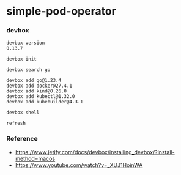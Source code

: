 # simple-pod-operator

### devbox

```
devbox version
0.13.7
```

```
devbox init

devbox search go

devbox add go@1.23.4
devbox add docker@27.4.1
devbox add kind@0.26.0
devbox add kubectl@1.32.0
devbox add kubebuilder@4.3.1

devbox shell

refresh
```

### Reference

- https://www.jetify.com/docs/devbox/installing_devbox/?install-method=macos
- https://www.youtube.com/watch?v=_XUJ1HoinWA